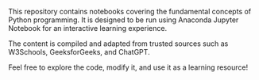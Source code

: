 This repository contains notebooks covering the fundamental concepts of Python programming.
It is designed to be run using Anaconda Jupyter Notebook for an interactive learning experience.

The content is compiled and adapted from trusted sources such as W3Schools, GeeksforGeeks, and ChatGPT.

Feel free to explore the code, modify it, and use it as a learning resource!
